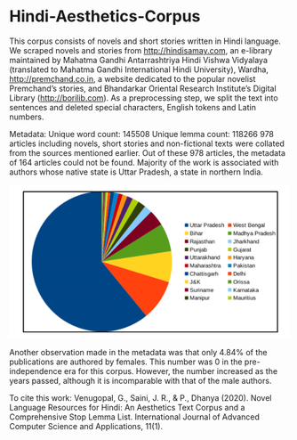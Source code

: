 # Hindi-Aesthetics-Corpus

This corpus consists of novels and short stories written in Hindi language.
We scraped novels and stories from http://hindisamay.com, an e-library maintained by Mahatma Gandhi Antarrashtriya Hindi Vishwa Vidyalaya (translated to Mahatma Gandhi International Hindi University), Wardha, http://premchand.co.in, a website dedicated to the popular novelist Premchand’s stories, and Bhandarkar Oriental Research Institute’s Digital Library (http://borilib.com).
As a preprocessing step, we split the text into sentences and deleted special characters, English tokens and Latin numbers.

Metadata:
Unique word count: 145508
Unique lemma count: 118266
978 articles including novels, short stories and non-fictional texts were collated from the sources mentioned earlier. Out of these 978 articles, the metadata of 164 articles could not be found.
Majority of the work is associated with authors whose native state is Uttar Pradesh, a state in northern India.

![State-wise distribution of authors](https://github.com/gayatrivenugopal/Hindi-Aesthetics-Corpus/blob/master/distribution.png)

Another observation made in the metadata was that only 4.84% of the publications are authored by females. This number was 0 in the pre-independence era for this corpus. However, the number increased as the years passed, although it is incomparable with that of the male authors.


To cite this work:
Venugopal, G., Saini, J. R., & P., Dhanya (2020). Novel Language Resources for Hindi: An Aesthetics Text Corpus and a Comprehensive Stop Lemma List. International Journal of Advanced Computer Science and Applications, 11(1).

